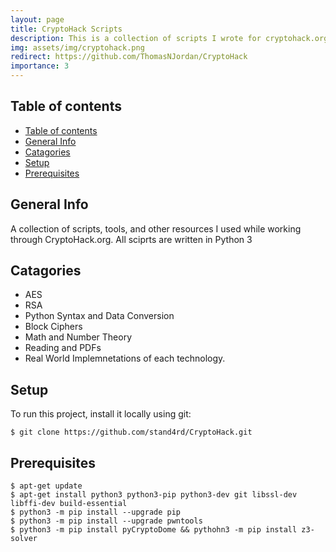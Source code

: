 ```yaml
---
layout: page
title: CryptoHack Scripts
description: This is a collection of scripts I wrote for cryptohack.org
img: assets/img/cryptohack.png
redirect: https://github.com/ThomasNJordan/CryptoHack
importance: 3
---
```


## Table of contents
- [Table of contents](#table-of-contents)
- [General Info](#general-info)
- [Catagories](#catagories)
- [Setup](#setup)
- [Prerequisites](#prerequisites)

## General Info
A collection of scripts, tools, and other resources I used while working through CryptoHack.org. All sciprts are written in Python 3

## Catagories
* AES
* RSA
* Python Syntax and Data Conversion
* Block Ciphers
* Math and Number Theory
* Reading and PDFs
* Real World Implemnetations of each technology.

## Setup
To run this project, install it locally using git:
```
$ git clone https://github.com/stand4rd/CryptoHack.git
```

## Prerequisites
```
$ apt-get update
$ apt-get install python3 python3-pip python3-dev git libssl-dev libffi-dev build-essential
$ python3 -m pip install --upgrade pip
$ python3 -m pip install --upgrade pwntools
$ python3 -m pip install pyCryptoDome && pythohn3 -m pip install z3-solver
```
